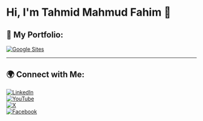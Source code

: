 # Hi, I'm Tahmid Mahmud Fahim 👋

## 🔗 My Portfolio:
[![Google Sites](https://img.shields.io/badge/Google%20Sites-4285F4?style=for-the-badge&logo=google&logoColor=white)](https://sites.google.com/view/tahmid-mahmud-fahim)  

---

## 🌍 Connect with Me:
[![LinkedIn](https://img.shields.io/badge/LinkedIn-0077B5?style=for-the-badge&logo=linkedin&logoColor=white)](http://linkedin.com/in/tahmid-mahmud-fahim)  
[![YouTube](https://img.shields.io/badge/YouTube-FF0000?style=for-the-badge&logo=youtube&logoColor=white)](http://www.youtube.com/@TahmidMahmudFahim)  
[![X](https://img.shields.io/badge/X-000000?style=for-the-badge&logo=x&logoColor=white)](https://x.com/FahimTm23)  
[![Facebook](https://img.shields.io/badge/Facebook-1877F2?style=for-the-badge&logo=facebook&logoColor=white)](https://www.facebook.com/profile.php?id=100082760270320&mibextid=ZbWKwL)  
